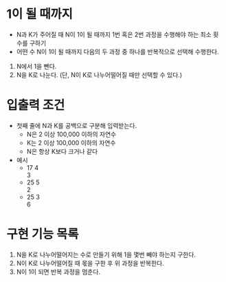 # 1이 될 때까지
- N과 K가 주어질 때 N이 1이 될 때까지 1번 혹은 2번 과정을 수행해야 하는 최소 횟수를 구하기
- 어떤 수 N이 1이 될 때까지 다음의 두 과정 중 하나를 반복적으로 선택해 수행한다.
1. N에서 1을 뺀다.
2. N을 K로 나눈다. (단, N이 K로 나누어떨어질 때만 선택할 수 있다.)

# 입출력 조건
- 첫째 줄에 N과 K를 공백으로 구분해 입력받는다.
  - N은 2 이상 100,000 이하의 자연수
  - K는 2 이상 100,000 이하의 자연수
  - N은 항상 K보다 크거나 같다
- 예시
  - 17 4<br> 3 
  - 25 5<br>
    2
  - 25 3<br>6

# 구현 기능 목록
1. N을 K로 나누어떨어지는 수로 만들기 위해 1을 몇번 빼야 하는지 구한다.
2. N이 K로 나누어떨어질 때 몫을 구한 후 위 과정을 반복한다.
3. N이 1이 되면 반복 과정을 멈춘다.

